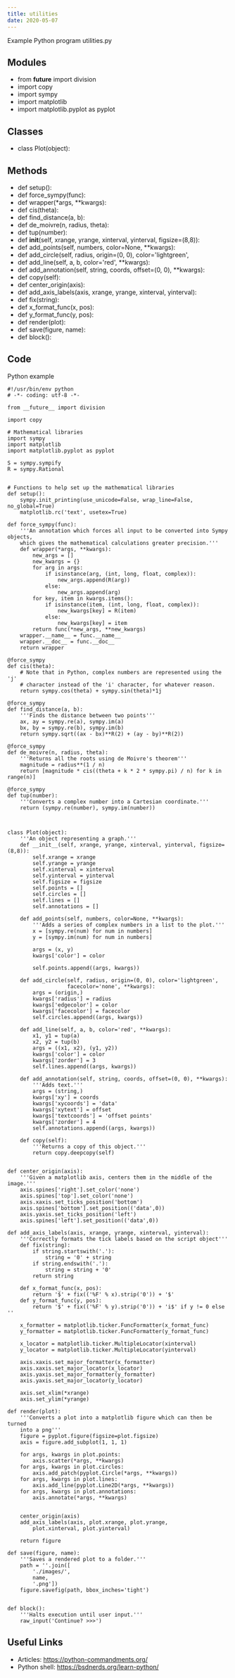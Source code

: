 ```yaml
---
title: utilities
date: 2020-05-07
---
```

Example Python program utilities.py

## Modules

* from __future__ import division
* import copy
* import sympy
* import matplotlib
* import matplotlib.pyplot as pyplot

## Classes

* class Plot(object):

## Methods

* def setup():
* def force_sympy(func):
* def wrapper(*args, **kwargs):
* def cis(theta):
* def find_distance(a, b):
* def de_moivre(n, radius, theta):
* def tup(number):
* def __init__(self, xrange, yrange, xinterval, yinterval, figsize=(8,8)):
* def add_points(self, numbers, color=None, **kwargs):
* def add_circle(self, radius, origin=(0, 0), color='lightgreen', 
* def add_line(self, a, b, color='red', **kwargs):
* def add_annotation(self, string, coords, offset=(0, 0), **kwargs):
* def copy(self):
* def center_origin(axis):
* def add_axis_labels(axis, xrange, yrange, xinterval, yinterval):
* def fix(string):
* def x_format_func(x, pos):
* def y_format_func(y, pos):
* def render(plot):
* def save(figure, name):
* def block():

## Code

Python example

    #!/usr/bin/env python
    # -*- coding: utf-8 -*-
    
    from __future__ import division
    
    import copy
    
    # Mathematical libraries
    import sympy
    import matplotlib
    import matplotlib.pyplot as pyplot
    
    S = sympy.sympify
    R = sympy.Rational
    
    
    # Functions to help set up the mathematical libraries
    def setup():
        sympy.init_printing(use_unicode=False, wrap_line=False, no_global=True)
        matplotlib.rc('text', usetex=True)
    
    def force_sympy(func):
        '''An annotation which forces all input to be converted into Sympy objects,
        which gives the mathematical calculations greater precision.'''
        def wrapper(*args, **kwargs):
            new_args = []
            new_kwargs = {}
            for arg in args:
                if isinstance(arg, (int, long, float, complex)):
                    new_args.append(R(arg))
                else:
                    new_args.append(arg)
            for key, item in kwargs.items():
                if isinstance(item, (int, long, float, complex)):
                    new_kwargs[key] = R(item)
                else:
                    new_kwargs[key] = item
            return func(*new_args, **new_kwargs)
        wrapper.__name__ = func.__name__
        wrapper.__doc__ = func.__doc__
        return wrapper
    
    @force_sympy
    def cis(theta):
        # Note that in Python, complex numbers are represented using the 'j' 
        # character instead of the 'i' character, for whatever reason.
        return sympy.cos(theta) + sympy.sin(theta)*1j
        
    @force_sympy
    def find_distance(a, b):
        '''Finds the distance between two points'''
        ax, ay = sympy.re(a), sympy.im(a)
        bx, by = sympy.re(b), sympy.im(b)
        return sympy.sqrt((ax - bx)**R(2) + (ay - by)**R(2))
        
    @force_sympy
    def de_moivre(n, radius, theta):
        '''Returns all the roots using de Moivre's theorem'''
        magnitude = radius**(1 / n)
        return [magnitude * cis((theta + k * 2 * sympy.pi) / n) for k in range(n)]
        
    @force_sympy
    def tup(number):
        '''Converts a complex number into a Cartesian coordinate.'''
        return (sympy.re(number), sympy.im(number))
        
    
    
    class Plot(object):
        '''An object representing a graph.'''
        def __init__(self, xrange, yrange, xinterval, yinterval, figsize=(8,8)):
            self.xrange = xrange
            self.yrange = yrange
            self.xinterval = xinterval
            self.yinterval = yinterval
            self.figsize = figsize
            self.points = []
            self.circles = []
            self.lines = []
            self.annotations = []
            
        def add_points(self, numbers, color=None, **kwargs):
            '''Adds a series of complex numbers in a list to the plot.'''
            x = [sympy.re(num) for num in numbers]
            y = [sympy.im(num) for num in numbers]
            
            args = (x, y)
            kwargs['color'] = color
            
            self.points.append((args, kwargs))
            
        def add_circle(self, radius, origin=(0, 0), color='lightgreen', 
                       facecolor='none', **kwargs):
            args = (origin,)
            kwargs['radius'] = radius
            kwargs['edgecolor'] = color
            kwargs['facecolor'] = facecolor
            self.circles.append((args, kwargs))
            
        def add_line(self, a, b, color='red', **kwargs):
            x1, y1 = tup(a)
            x2, y2 = tup(b)
            args = ((x1, x2), (y1, y2))
            kwargs['color'] = color
            kwargs['zorder'] = 3
            self.lines.append((args, kwargs))
            
        def add_annotation(self, string, coords, offset=(0, 0), **kwargs):
            '''Adds text.'''
            args = (string,)
            kwargs['xy'] = coords
            kwargs['xycoords'] = 'data'
            kwargs['xytext'] = offset
            kwargs['textcoords'] = 'offset points'
            kwargs['zorder'] = 4
            self.annotations.append((args, kwargs))
            
        def copy(self):
            '''Returns a copy of this object.'''
            return copy.deepcopy(self)
            
            
    def center_origin(axis):
        '''Given a matplotlib axis, centers them in the middle of the image.'''
        axis.spines['right'].set_color('none')
        axis.spines['top'].set_color('none')
        axis.xaxis.set_ticks_position('bottom')
        axis.spines['bottom'].set_position(('data',0))
        axis.yaxis.set_ticks_position('left')
        axis.spines['left'].set_position(('data',0))
        
    def add_axis_labels(axis, xrange, yrange, xinterval, yinterval):
        '''Correctly formats the tick labels based on the script object'''
        def fix(string):
            if string.startswith('.'):
                string = '0' + string
            if string.endswith('.'):
                string = string + '0'
            return string
            
        def x_format_func(x, pos):
            return '$' + fix(('%F' % x).strip('0')) + '$'
        def y_format_func(y, pos):
            return '$' + fix(('%F' % y).strip('0')) + 'i$' if y != 0 else ''
            
        x_formatter = matplotlib.ticker.FuncFormatter(x_format_func)
        y_formatter = matplotlib.ticker.FuncFormatter(y_format_func)
        
        x_locator = matplotlib.ticker.MultipleLocator(xinterval)
        y_locator = matplotlib.ticker.MultipleLocator(yinterval)
        
        axis.xaxis.set_major_formatter(x_formatter)
        axis.xaxis.set_major_locator(x_locator)
        axis.yaxis.set_major_formatter(y_formatter)
        axis.yaxis.set_major_locator(y_locator)
        
        axis.set_xlim(*xrange)
        axis.set_ylim(*yrange)
        
    def render(plot):
        '''Converts a plot into a matplotlib figure which can then be turned
        into a png'''
        figure = pyplot.figure(figsize=plot.figsize)
        axis = figure.add_subplot(1, 1, 1)
        
        for args, kwargs in plot.points:
            axis.scatter(*args, **kwargs)
        for args, kwargs in plot.circles:
            axis.add_patch(pyplot.Circle(*args, **kwargs))
        for args, kwargs in plot.lines:
            axis.add_line(pyplot.Line2D(*args, **kwargs))
        for args, kwargs in plot.annotations:
            axis.annotate(*args, **kwargs)
            
        
        center_origin(axis)
        add_axis_labels(axis, plot.xrange, plot.yrange, 
            plot.xinterval, plot.yinterval)
        
        return figure
        
    def save(figure, name):
        '''Saves a rendered plot to a folder.'''
        path = ''.join([
            './images/',
            name,
            '.png'])
        figure.savefig(path, bbox_inches='tight')
        
    
    def block():
        '''Halts execution until user input.'''
        raw_input('Continue? >>>')
        
        
        

## Useful Links

- Articles: https://python-commandments.org/
- Python shell: https://bsdnerds.org/learn-python/

